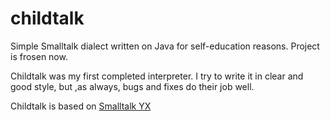 childtalk
==========

Simple Smalltalk dialect written on Java for self-education reasons.
Project is frosen now.

Childtalk was my first completed interpreter. I try to write it in clear and good style, but
,as always, bugs and fixes do their job well.

Childtalk is based on <a href = 'http://code.google.com/p/syx/'>Smalltalk YX</a>
